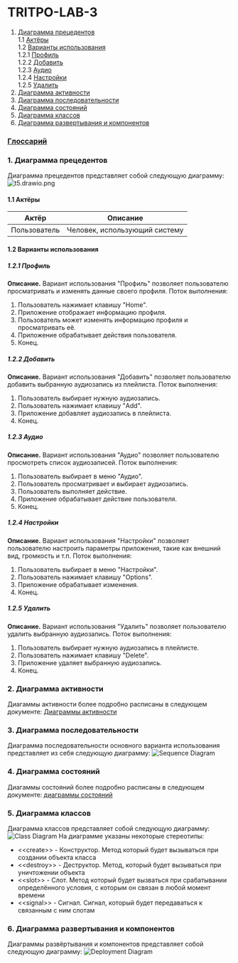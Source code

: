 # TRITPO-LAB-3
1. [Диаграмма прецедентов](#1)<br>
1.1 [Актёры](#1.1)<br>
1.2 [Варианты использования](#1.2)<br>
1.2.1 [Профиль](#1.2.1)<br>
1.2.2 [Добавить](#1.2.2)<br>
1.2.3 [Аудио](#1.2.3)<br>
1.2.4 [Настройки](#1.2.4)<br>
1.2.5 [Удалить](#1.2.5)<br>
2. [Диаграмма активности](#2)
3. [Диаграмма последовательности](#3)
4. [Диаграмма состояний](#4)
5. [Диаграмма классов](#5)
6. [Диаграмма развертывания и компонентов](#6)

### [Глоссарий](https://github.com/stptpv/TRITPO-LAB-3/blob/main/Glossary.md)

### 1. Диаграмма прецедентов<a name="1"></a>
Диаграмма прецедентов представляет собой следующую диаграмму: 
![t5.drawio.png](https://github.com/stptpv/Technical-task/blob/main/t5.drawio.png)
#### 1.1 Актёры<a name="1.1"></a>
Актёр | Описание
--- | ---
Пользователь|Человек, использующий систему

#### 1.2 Варианты использования<a name="1.2"></a>
##### 1.2.1 Профиль<a name="1.2.1"></a>
**Описание.** Вариант использования "Профиль" позволяет пользователю просматривать и изменять данные своего профиля.
Поток выполнения:
1. Пользователь нажимает клавишу "Home".
2. Приложение отображает информацию профиля.
3. Пользователь может изменять информацию профиля и просматривать её.
4. Приложение обрабатывает действия пользователя.
5. Конец.
##### 1.2.2 Добавить<a name="1.2.2"></a>
**Описание.** Вариант использования "Добавить" позволяет пользователю добавить выбранную аудиозапись из плейлиста.
Поток выполнения:
1. Пользователь выбирает нужную аудиозапись.
2. Пользователь нажимает клавишу "Add".
3. Приложение добавляет аудиозапись в плейлиста.
4. Конец.
##### 1.2.3 Аудио<a name="1.2.3"></a>
**Описание.** Вариант использования "Аудио" позволяет пользователю просмотреть список аудиозаписей.
Поток выполнения:
1. Пользователь выбирает в меню "Аудио".
2. Пользователь просматривает и выбирает аудиозапись.
3. Пользователь выполняет действие.
4. Приложение обрабатывает действие пользователя.
5. Конец.
##### 1.2.4 Настройки<a name="1.2.4"></a>
**Описание.** Вариант использования "Настройки" позволяет пользователю настроить параметры приложения, такие как внешний вид, громкость и т.п.
Поток выполнения:
1. Пользователь выбирает в меню "Настройки".
2. Пользователь нажимает клавишу "Options".
3. Приложение обрабатывает изменения.
4. Конец.
##### 1.2.5 Удалить<a name="1.2.5"></a>
**Описание.** Вариант использования "Удалить" позволяет пользователю удалить выбранную аудиозапись.
Поток выполнения:
1. Пользователь выбирает нужную аудиозапись в плейлисте.
2. Пользователь нажимает клавишу "Delete".
3. Приложение удаляет выбранную аудиозапись.
4. Конец.

### 2. Диаграмма активности<a name="2"></a>
Диагаммы активности более подробно расписаны в следующем документе: [Диаграммы активности](https://github.com/stptpv/Technical-task/blob/main/Activity%20diagram.md)

### 3. Диаграмма последовательности<a name="3"></a>
Диаграмма последовательности основного варианта использования представляет из себя следующую диаграмму:
![Sequence Diagram](https://raw.githubusercontent.com/steppbol/B-Player/master/documentation/uml-diagrams/Sequence/SequenceDiagram.png)

### 4. Диаграмма состояний<a name="4"></a>
Диагаммы состояний более подробно расписаны в следующем документе: [диаграммы состояний](https://github.com/steppbol/B-Player/blob/master/documentation/uml-diagrams/State/README.md)

### 5. Диаграмма классов<a name="5"></a>
Диаграмма классов представляет собой следующую диаграмму: 
![Class Diagram](https://raw.githubusercontent.com/steppbol/B-Player/master/documentation/uml-diagrams/Class/ClassDiagram.png)
На диаграмме указаны некоторые стереотипы:
* \<\<create\>\> - Конструктор. Метод который будет вызываться при создании объекта класса
* \<\<destroy\>\> - Деструктор. Метод, который будет вызываться при уничтожении объекта
* \<\<slot\>\> - Слот. Метод который будет вызваться при срабатывании определённого условия, с которым он связан в любой момент времени
* \<\<signal\>\> - Сигнал. Сигнал, который будет передаваться к связанным с ним слотам

### 6. Диаграмма развертывания и компонентов<a name="6"></a>
Диаграммы развёртывания и компонентов представляет собой следующую диаграмму: 
![Deployment Diagram](https://raw.githubusercontent.com/steppbol/B-Player/master/documentation/uml-diagrams/Deployment%20Component/Deployment.png)
